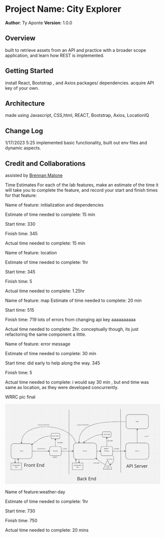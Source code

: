 # Project Name: City Explorer

**Author**: Ty Aponte
**Version**: 1.0.0

## Overview
<!-- Provide a high level overview of what this application is and why you are building it, beyond the fact that it's an assignment for this class. (i.e. What's your problem domain?) -->
built to retrieve assets from an API and practice with a broader scope application, and learn how REST is implemented.

## Getting Started
<!-- What are the steps that a user must take in order to build this app on their own machine and get it running? -->

install React, Bootstrap , and Axios packages/ dependencies. acquire API key of your own.

## Architecture

made using Javascript, CSS,html, REACT, Bootstrap, Axios, LocationIQ

## Change Log
<!-- Use this area to document the iterative changes made to your application as each feature is successfully implemented. Use time stamps. Here's an example:

01-01-2001 4:59pm - Application now has a fully-functional express server, with a GET route for the location resource. -->

1/17/2023 5:25 implemented basic functionality, built out env files and dynamic aspects.

## Credit and Collaborations

assisted by [Brennan Malone](https://github.com/brennan-malone)

Time Estimates
For each of the lab features, make an estimate of the time it will take you to complete the feature, and record your start and finish times for that feature:

Name of feature: initialization and dependencies

Estimate of time needed to complete: 15 min

Start time: 330

Finish time: 345

Actual time needed to complete: 15 min

Name of feature: location

Estimate of time needed to complete: 1hr

Start time: 345

Finish time: 5

Actual time needed to complete: 1.25hr

Name of feature: map
Estimate of time needed to complete: 20 min

Start time: 515

Finish time: 719 lots of errors from changing api key aaaaaaaaaa

Actual time needed to complete: 2hr. conceptually though, its just refactoring the same component a little.

Name of feature: error message

Estimate of time needed to complete: 30 min

Start time: did early to help along the way. 345

Finish time: 5

Actual time needed to complete: i would say 30 min , but end time was same as location, as they were developed concurrently.

WRRC pic final

![Alt text](WRRC-FINAL.JPG)

Name of feature:weather-day

Estimate of time needed to complete: 1hr

Start time: 730

Finish time: 750

Actual time needed to complete: 20 mins

